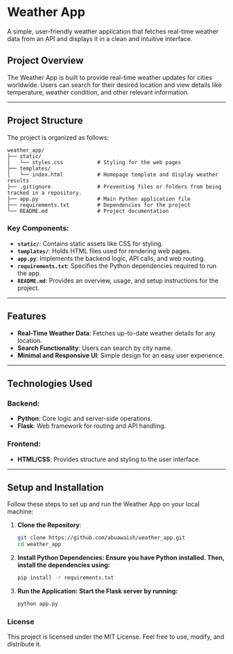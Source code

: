 # Weather App

A simple, user-friendly weather application that fetches real-time weather data from an API and displays it in a clean and intuitive interface.

## Project Overview

The Weather App is built to provide real-time weather updates for cities worldwide. Users can search for their desired location and view details like temperature, weather condition, and other relevant information.

---

## Project Structure

The project is organized as follows:

```plaintext
weather_app/
├── static/
│   └── styles.css           # Styling for the web pages        
├── templates/      
│   └── index.html           # Homepage template and display weather results
├── .gitignore               # Preventing files or folders from being tracked in a repository.                 
├── app.py                   # Main Python application file
├── requirements.txt         # Dependencies for the project
└── README.md                # Project documentation
```


### Key Components:
- **`static/`**: Contains static assets like CSS for styling.
- **`templates/`**: Holds HTML files used for rendering web pages.
- **`app.py`**: Implements the backend logic, API calls, and web routing.
- **`requirements.txt`**: Specifies the Python dependencies required to run the app.
- **`README.md`**: Provides an overview, usage, and setup instructions for the project.

---

## Features

- **Real-Time Weather Data**: Fetches up-to-date weather details for any location.
- **Search Functionality**: Users can search by city name.
- **Minimal and Responsive UI**: Simple design for an easy user experience.

---

## Technologies Used

### Backend:
- **Python**: Core logic and server-side operations.
- **Flask**: Web framework for routing and API handling.

### Frontend:
- **HTML/CSS**: Provides structure and styling to the user interface.

---

## Setup and Installation

Follow these steps to set up and run the Weather App on your local machine:

1. **Clone the Repository**:
   ```bash
   git clone https://github.com/abuawaish/weather_app.git
   cd weather_app
   ```

2. **Install Python Dependencies: Ensure you have Python installed. Then, install the dependencies using:**
    ```bash
    pip install -r requirements.txt
   ```
   
3. **Run the Application: Start the Flask server by running:**
    ```bash
   python app.py
    ```
### License
This project is licensed under the MIT License. Feel free to use, modify, and distribute it.